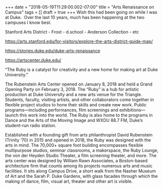 +++
date = "2018-05-19T11:29:00.002-07:00"
title = "Arts Renaissance on Campus"
tags = []
draft = true
+++
Wish this had been going on while I was at Duke.  Over the last 10 years, much has been happening at the two campuses I know best.

Stanford Arts District - Frost - d.school - Anderson Collection - etc

https://arts.stanford.edu/for-visitors/explore-the-arts-district-guide-map/

https://stories.duke.edu/duke-arts-renaissance

https://artscenter.duke.edu/

“The Ruby is a catalyst for creativity and a new home for making art at Duke University.”

The Rubenstein Arts Center opened on January 8, 2018 and held a Grand Opening Party on February 3, 2018. The “Ruby” is a hub for artistic production at Duke University and a new arts venue for the Triangle. Students, faculty, visiting artists, and other collaborators come together in flexible project studios to hone their skills and create new work. Public programs—including performances, film screenings and exhibitions—launch this work into the world. The Ruby is also home to the programs in Dance and the Arts of the Moving Image and WXDU 88.7 FM, Duke’s student-run radio station.

Established with a founding gift from arts philanthropist David Rubenstein (Trinity ‘70) in 2015 and opened in 2018, the Ruby was designed with the arts in mind. The 70,000+ square foot building encompasses flexible multipurpose studios, seminar classrooms, a makerspace, the Ruby Lounge, the von der Heyden Studio Theater, a film screening theater, and more. The arts center was designed by William Rawn Associates, a Boston-based architecture firm that counts among its projects numerous arts and music facilities. It sits along Campus Drive, a short walk from the Nasher Museum of Art and the Sarah P. Duke Gardens, with glass facades through which the making of dance, film, visual art, theater and other art is visible.
